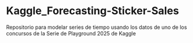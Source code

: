 # Kaggle_Forecasting-Sticker-Sales
Repositorio para modelar series de tiempo usando los datos de uno de los concursos de la Serie de Playground 2025 de Kaggle
